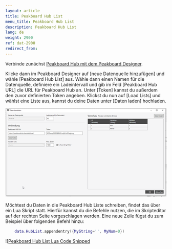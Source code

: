 ```yaml
---
layout: article
title: Peakboard Hub List
menu_title: Peakboard Hub List
description: Peakboard Hub List
lang: de
weight: 2900
ref: dat-2900
redirect_from:
---
```


Verbinde zunächst [Peakboard Hub mit dem Peakboard Designer](/hub/de-hub_connectpbdesigner.html).


Klicke dann im Peakboard Designer auf [neue Datenquelle hinzufügen] und wähle [Peakboard Hub List] aus. 
Wähle dann einen Namen für die Datenquelle, definiere ein Ladeintervall und gib im Feld [Peakboard Hub URL] die URL für Peakboard Hub an. 
Unter [Token] kannst du außerdem den zuvor definierten Token angeben. 
Klickst du nun auf [Load Lists] und wählst eine Liste aus, kannst du deine Daten unter [Daten laden] hochladen.

![Peakboard Hub List anlegen](/assets/images/hub/hub_variableslist2.png) 

Möchtest du Daten in die Peakboard Hub Liste schreiben, findet das über ein Lua Skript statt. 
Hierfür kannst du die Befehle nutzen, die im Skripteditor auf der rechten Seite vorgeschlagen werden. 
Eine neue Zeile fügst du zum Beispiel über folgenden Befehl hinzu:

```lua
	data.HubList.appendentry({MyString='', MyNum=0})
```

![[Peakboard Hub List Lua Code Snipped](/assets/images/hub/hub_variableslist3.png)
